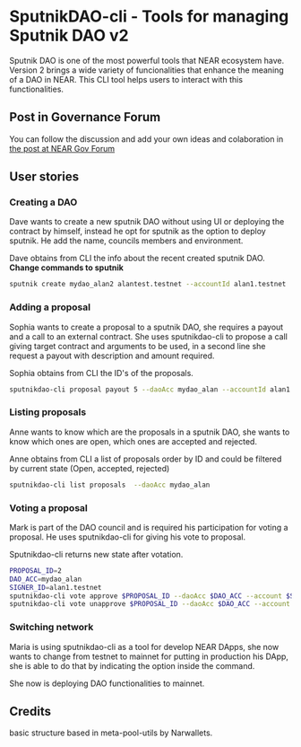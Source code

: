 # SputnikDAO-cli - Tools for managing Sputnik DAO v2
Sputnik DAO is one of the most powerful tools that NEAR ecosystem have. Version 2 brings a wide variety of funcionalities that enhance the meaning of a DAO in NEAR. This CLI tool helps users to interact with this functionalities.


## Post in Governance Forum
You can follow the discussion and add your own ideas and colaboration in [the post at NEAR Gov Forum](https://gov.near.org/t/project-sputnikdao-cli-tools-for-managing-sputnik-dao-v2-at-terminal/4726)


## User stories 

### Creating a DAO
Dave wants to create a new sputnik DAO without using UI or deploying the contract by himself, instead he opt for sputnik as the option to deploy sputnik. He add the name, councils members and environment. 

Dave obtains from CLI the info about the recent created sputnik DAO.
**Change commands to sputnik**
```bash
sputnik create mydao_alan2 alantest.testnet --accountId alan1.testnet
```

### Adding a proposal

Sophia wants to create a proposal to a sputnik DAO, she requires a payout and a call to an external contract. She uses sputnikdao-cli to propose a call giving target contract and arguments to be used, in a second line she request a payout with description and amount required.

Sophia obtains from CLI the ID's of the proposals.

```bash
sputnikdao-cli proposal payout 5 --daoAcc mydao_alan --accountId alan1.testnet
```

### Listing proposals

Anne wants to know which are the proposals in a sputnik DAO, she wants to know which ones are open, which ones are accepted and rejected.

Anne obtains from CLI a list of proposals order by ID and could be filtered by current state (Open, accepted, rejected)

```bash
sputnikdao-cli list proposals  --daoAcc mydao_alan
```

### Voting a proposal

Mark is part of the DAO council and is required his participation for voting a proposal. He uses sputnikdao-cli for giving his vote to proposal.

Sputnikdao-cli returns new state after votation.

```bash
PROPOSAL_ID=2
DAO_ACC=mydao_alan
SIGNER_ID=alan1.testnet  
sputnikdao-cli vote approve $PROPOSAL_ID --daoAcc $DAO_ACC --account $SIGNER_ID
sputnikdao-cli vote unapprove $PROPOSAL_ID --daoAcc $DAO_ACC --account $SIGNER_ID
```

### Switching network

Maria is using sputnikdao-cli as a tool for develop NEAR DApps, she now wants to change from testnet to mainnet for putting in production his DApp, she is able to do that by indicating the option inside the command.

She now is deploying DAO functionalities to mainnet.


## Credits

basic structure based in meta-pool-utils by Narwallets.


